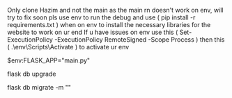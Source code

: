 Only clone Hazim and not the main as the main rn doesn't work on env, will try to fix soon 
pls use env to run the debug and use (  pip install -r requirements.txt  ) when on env to install the necessary libraries for the website to work on ur end 
If u have issues on env use this (  Set-ExecutionPolicy -ExecutionPolicy RemoteSigned -Scope Process  ) then  this (   .\env\Scripts\Activate  ) to activate ur env 


$env:FLASK_APP="main.py"

flask db upgrade

flask db migrate -m ""

